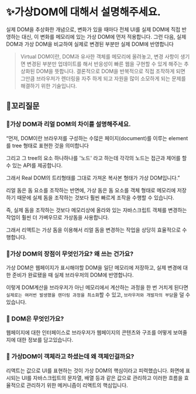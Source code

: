 # ✨가상DOM에 대해서 설명해주세요.

실제 DOM을 추상화한 개념으로, 변화가 있을 때마다 전체 UI를 실제 DOM에 직접 반영하는 대신, 이 변화를 메모리에 있는 가상 DOM에 먼저 적용합니다.
그런 다음, 실제 DOM과 가상 DOM을 비교하여 실제로 변경된 부분만 실제 DOM에 반영합니다

> Virtual DOM이란, DOM과 유사한 객체를 메모리에 올려놓고,
> 변경 사항이 생기면 변경된 부분만 업데이트를 해서 반응성이 빠른 웹을 구현할 수 있게 해주는 추상화된 DOM을 뜻합니다.
> 결론적으로 DOM을 반복적으로 직접 조작하게 되면 그만큼 브라우저가 렌더링을 자주 하게 되고 자원을 많이 소모하게 되는 문제를 해결하기 위한 기술입니다.

## 🔁꼬리질문

### 🤔가상 DOM과 리얼 DOM의 차이를 설명해주세요.

“먼저, DOM이란 브라우저를 구성하는 수많은 페이지(document)를 이루는 element를 tree 형태로 표현한 것을 의미합니다

그리고 그 tree의 요소 하나하나를 '노드' 라고 하는데 각각의 노드는 접근과 제어를 할 수 있는 API를 제공합니다.

그래서 Real DOM의 트리형태를 그대로 가져온 복사본 형태가 가상 DOM입니다.”

리얼 돔은 돔 요소를 조작하는 반면에, 가상 돔은 돔 요소를 객체 형태로 메모리에 저장하기 때문에 실제 돔을 조작하는 것보다 훨씬 빠르게 조작을 수행할 수 있습니다.

즉, 실제 돔을 조작하는 것보다 메모리상에 올라와 있는 자바스크립트 객체를 변경하는 작업이 훨씬 더 가벼우므로 가상돔을 사용합니다.

그래서 리액트는 가상 돔을 이용해서 리얼 돔을 변경하는 작업을 상당히 효율적으로 수행합니다.

### 🤔가상 DOM의 장점이 무엇인가요? 왜 쓰는 건가요?

가상 DOM은 웹페이지가 표시해야할 DOM을 일단 메모리에 저장하고, 실제 변경에 대한 준비가 완료됐을 때 실제 브라우저의 DOM에 반영합니다.

이렇게 DOM계산을 브라우저가 아닌 메모리에서 계산하는 과정을 한 번 거치게 된다면 `실제로는 여러번 발생했을 렌더링 과정을 최소화`할 수 있고, `브라우저와 개발자의 부담`을 덜 수 있습니다.

### 🤔 DOM은 무엇인가요?

웹페이지에 대한 인터페이스로 브라우저가 웹페이지의 콘텐츠와 구조를 어떻게 보여줄지에 대한 정보를 담고있습니다.

### 🤔 가상DOM이 객체라고 하셨는데 왜 객체인걸까요?

리액트는 값으로 UI를 표현하는 것이 가상 DOM의 핵심이라고 피력했습니다.
화면에 표시되는 UI를 자바스크립트의 문자열, 배열 등과 같은 값으로 관리하고 이러한 흐름을 효율적으로 관리하기 위한 메커니즘이 리액트의 핵심입니다.
